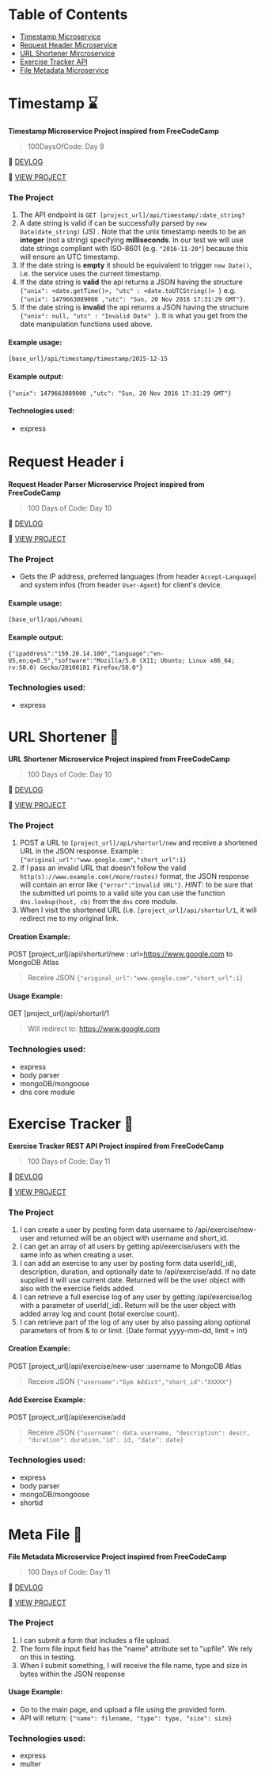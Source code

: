 # Table of Contents
- [Timestamp Microservice](#timestamp)
- [Request Header Microservice](#request-header)
- [URL Shortener Mircroservice](#url-shortener)
- [Exercise Tracker API](#exercise)
- [File Metadata Microservice](#file)

<a name="timestamp"></a>
# Timestamp ⌛
**Timestamp Microservice Project inspired from FreeCodeCamp**
> 100DaysOfCode: Day 9

📝 [DEVLOG](https://medium.com/@victoria2666/100-days-of-code-day-9-of-100-5dc2f6086b3)

👀 [VIEW PROJECT](https://100daysofcode-day9.glitch.me)

### The Project
1. The API endpoint is `GET [project_url]/api/timestamp/:date_string?`
2. A date string is valid if can be successfully parsed by `new Date(date_string)` (JS) . Note that the unix timestamp needs to be an **integer** (not a string) specifying **milliseconds**. In our test we will use date strings compliant with ISO-8601 (e.g. `"2016-11-20"`) because this will ensure an UTC timestamp.
3. If the date string is **empty** it should be equivalent to trigger `new Date()`, i.e. the service uses the current timestamp.
4. If the date string is **valid** the api returns a JSON having the structure 
`{"unix": <date.getTime()>, "utc" : <date.toUTCString()> }`
e.g. `{"unix": 1479663089000 ,"utc": "Sun, 20 Nov 2016 17:31:29 GMT"}`.
5. If the date string is **invalid** the api returns a JSON having the structure `{"unix": null, "utc" : "Invalid Date" }`. It is what you get from the date manipulation functions used above.

#### Example usage:
`[base_url]/api/timestamp/timestamp/2015-12-15`
#### Example output:
`{"unix": 1479663089000 ,"utc": "Sun, 20 Nov 2016 17:31:29 GMT"}`

#### Technologies used:
- express

<a name="request-header"></a>
# Request Header ℹ️
**Request Header Parser Microservice Project inspired from FreeCodeCamp**
> 100 Days of Code: Day 10

📝 [DEVLOG](https://medium.com/@victoria2666/100-days-of-code-day-10-of-100-ad5f25d7faef)

👀 [VIEW PROJECT](https://100daysofcode-day10.glitch.me)

### The Project
- Gets the IP address, preferred languages (from header `Accept-Language`) and system infos (from header `User-Agent`) for client's device.

#### Example usage:
`[base_url]/api/whoami`
#### Example output:
`{"ipaddress":"159.20.14.100","language":"en-US,en;q=0.5","software":"Mozilla/5.0 (X11; Ubuntu; Linux x86_64; rv:50.0) Gecko/20100101 Firefox/50.0"}`

### Technologies used:
- express

<a name="url-shortener"></a>
# URL Shortener 🍃
**URL Shortener Microservice Project inspired from FreeCodeCamp**
> 100 Days of Code: Day 10

📝 [DEVLOG](https://medium.com/@victoria2666/100-days-of-code-day-10-of-100-ad5f25d7faef)

👀 [VIEW PROJECT](https://day10-urlshortener.glitch.me/)

### The Project
1. POST a URL to `[project_url]/api/shorturl/new` and receive a shortened URL in the JSON response. 
Example : `{"original_url":"www.google.com","short_url":1}`
2. If I pass an invalid URL that doesn't follow the valid `http(s)://www.example.com(/more/routes)` format, the JSON response will contain an error like `{"error":"invalid URL"}`. *HINT*: to be sure that the submitted url points to a valid site you can use the function `dns.lookup(host, cb)` from the `dns` core module.
3. When I visit the shortened URL (i.e. `[project_url]/api/shorturl/1`, it will redirect me to my original link.

#### Creation Example:

POST [project_url]/api/shorturl/new :  url=https://www.google.com to MongoDB Atlas
> Receive JSON `{"original_url":"www.google.com","short_url":1}`

#### Usage Example:

GET [project_url]/api/shorturl/1
> Will redirect to: https://www.google.com

### Technologies used:
- express
- body parser
- mongoDB/mongoose
- dns core module

<a name="exercise"></a>
# Exercise Tracker 🏃
**Exercise Tracker REST API Project inspired from FreeCodeCamp**
> 100 Days of Code: Day 11

📝 [DEVLOG](https://medium.com/@victoria2666/100-days-of-code-day-11-of-100-817fda44f4c1)

👀 [VIEW PROJECT](https://day11-exercise-tracker.glitch.me/)

### The Project
1. I can create a user by posting form data username to /api/exercise/new-user and returned will be an object with username and short_id.
2. I can get an array of all users by getting api/exercise/users with the same info as when creating a user.
3. I can add an exercise to any user by posting form data userId(_id), description, duration, and optionally date to /api/exercise/add. If no date supplied it will use current date. Returned will be the user object with also with the exercise fields added.
4. I can retrieve a full exercise log of any user by getting /api/exercise/log with a parameter of userId(_id). Return will be the user object with added array log and count (total exercise count).
5. I can retrieve part of the log of any user by also passing along optional parameters of from & to or limit. (Date format yyyy-mm-dd, limit = int)

#### Creation Example:
POST [project_url]/api/exercise/new-user :username to MongoDB Atlas
> Receive JSON `{"username":"Gym Addict","short_id":"XXXXX"}`

#### Add Exercise Example:
POST [project_url]/api/exercise/add
> Receive JSON `{"username": data.username, "description": descr, "duration": duration,"id": id, "date": date}`

### Technologies used:
- express
- body parser
- mongoDB/mongoose
- shortid

<a name="file"></a>
# Meta File 📁
**File Metadata Microservice Project inspired from FreeCodeCamp**
> 100 Days of Code: Day 11

📝 [DEVLOG](https://medium.com/@victoria2666/100-days-of-code-day-11-of-100-817fda44f4c1)

👀 [VIEW PROJECT](https://day11-filemeta.glitch.me)

### The Project
1. I can submit a form that includes a file upload.
2. The form file input field  has the "name" attribute set to "upfile". We rely on this in testing.
3. When I submit something, I will receive the file name, type and size in bytes within the JSON response

#### Usage Example:
* Go to the main page, and upload a file using the provided form.
* API will return: `{"name": filename, "type": type, "size": size}`

### Technologies used:
- express
- multer

